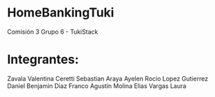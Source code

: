 # HomeBankingTuki
Comisión 3
Grupo 6 - TukiStack
# Integrantes:
Zavala Valentina
Ceretti Sebastian
Araya Ayelen Rocio
Lopez Gutierrez Daniel Benjamin
Diaz Franco Agustín
Molina Elias
Vargas Laura